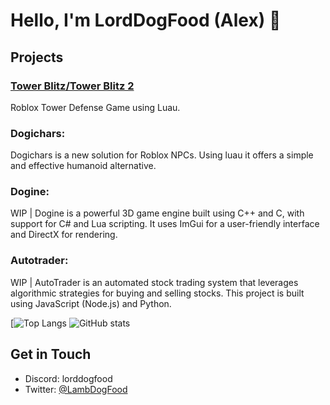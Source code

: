 # Hello, I'm LordDogFood (Alex) 👋

## Projects

### [Tower Blitz/Tower Blitz 2](https://www.roblox.com/games/4739557376/Tower-Blitz)
Roblox Tower Defense Game using Luau.
### Dogichars:
Dogichars is a new solution for Roblox NPCs. Using luau it offers a simple and effective humanoid alternative.
### Dogine: 
WIP | Dogine is a powerful 3D game engine built using C++ and C, with support for C# and Lua scripting. It uses ImGui for a user-friendly interface and DirectX for rendering.
### Autotrader:
WIP | AutoTrader is an automated stock trading system that leverages algorithmic strategies for buying and selling stocks. This project is built using JavaScript (Node.js) and Python.

[![Top Langs](https://github-readme-stats-mofb.vercel.app/api/top-langs/?username=LambDogFood&layout=compact&count-private=true&theme=transparent)
![GitHub stats](https://github-readme-stats-mofb.vercel.app/api?username=anuraghazra&show_icons=true&theme=transparent)


## Get in Touch

- Discord: lorddogfood
- Twitter: [@LambDogFood](https://twitter.com/LambDogFood)
